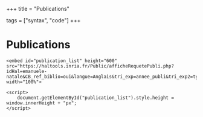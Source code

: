 +++
title = "Publications"


tags = ["syntax", "code"]
+++
# Publications

~~~
<embed id="publication_list" height="600" src="https://haltools.inria.fr/Public/afficheRequetePubli.php?idHal=emanuele-natale&CB_ref_biblio=oui&langue=Anglais&tri_exp=annee_publi&tri_exp2=typdoc&tri_exp3=date_publi&ordre_aff=TA&Fen=Aff&css=../css/VisuRubriqueEncadre.css" width="100%"> 

<script>
    document.getElementById("publication_list").style.height = window.innerHeight + "px"; 
</script>

~~~